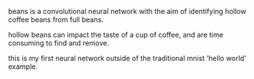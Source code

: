 beans is a convolutional neural network with the aim of identifying hollow coffee beans from full beans.

hollow beans can impact the taste of a cup of coffee, and are time consuming to find and remove.

this is my first neural network outside of the traditional mnist 'hello world' example.
